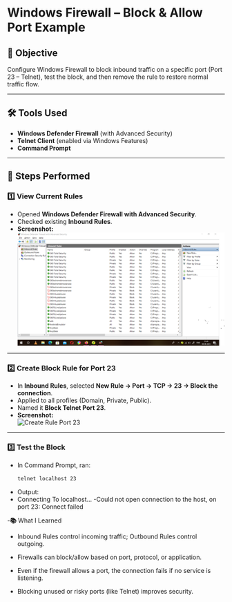 # Windows Firewall – Block & Allow Port Example

## 📌 Objective
Configure Windows Firewall to block inbound traffic on a specific port (Port 23 – Telnet), test the block, and then remove the rule to restore normal traffic flow.

---

## 🛠 Tools Used
- **Windows Defender Firewall** (with Advanced Security)
- **Telnet Client** (enabled via Windows Features)
- **Command Prompt**

---

## 🔹 Steps Performed

### 1️⃣ View Current Rules
- Opened **Windows Defender Firewall with Advanced Security**.
- Checked existing **Inbound Rules**.
- **Screenshot:**  
  ![Inbound Rules](Windows_firewall_inbound_rules.png)

---

### 2️⃣ Create Block Rule for Port 23
- In **Inbound Rules**, selected **New Rule → Port → TCP → 23 → Block the connection**.
- Applied to all profiles (Domain, Private, Public).
- Named it **Block Telnet Port 23**.
- **Screenshot:**  
  ![Create Rule Port 23](firewall_create_rule_port23.png)

---

### 3️⃣ Test the Block
- In Command Prompt, ran:
  ```cmd
  telnet localhost 23
  
- Output:
- Connecting To localhost...
-Could not open connection to the host, on port 23: Connect failed



-**📚** What I Learned

 -   Inbound Rules control incoming traffic; Outbound Rules control outgoing.

 -    Firewalls can block/allow based on port, protocol, or application.

 -    Even if the firewall allows a port, the connection fails if no service is listening.

 -  Blocking unused or risky ports (like Telnet) improves security.


